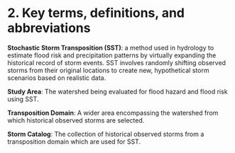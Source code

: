 # 2. Key terms, definitions, and abbreviations

**Stochastic Storm Transposition (SST)**: a method used in hydrology to
estimate flood risk and precipitation patterns by virtually expanding
the historical record of storm events. SST involves randomly shifting
observed storms from their original locations to create new, hypothetical
storm scenarios based on realistic data.

**Study Area**: The watershed being evaluated for flood hazard and
flood risk using SST.

**Transposition Domain**: A wider area encompassing the watershed from
which historical observed storms are selected.

**Storm Catalog**: The collection of historical observed storms from
a transposition domain which are used for SST.
